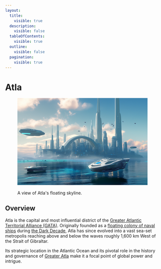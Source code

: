 ```yaml
---
layout:
  title:
    visible: true
  description:
    visible: false
  tableOfContents:
    visible: true
  outline:
    visible: false
  pagination:
    visible: true
---
```


# Atla

<figure><img src="../../../.gitbook/assets/atla-3553 (1).png" alt=""><figcaption><p>A view of Atla's floating skyline.</p></figcaption></figure>

## Overview

Atla is the capital and most influential district of the [Greater Atlantic Territorial Alliance (GATA)](../the-basics.md). Originally founded as a [floating colony of naval ships](../history/the-joint-atlantic-command-jac.md) during [the Dark Decade](../../history/the-dark-decade.md), Atla has since evolved into a vast sea-set metropolis reaching above and below the waves roughly 1,600 km West of the Strait of Gibraltar.

Its strategic location in the Atlantic Ocean and its pivotal role in the history and governance of [Greater Atla](../politics/greater-atla.md) make it a focal point of global power and intrigue.

